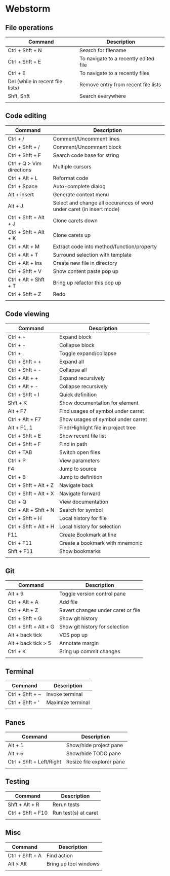 # Webstorm

## File operations
| Command                          | Description                           |
|----------------------------------|---------------------------------------|
| Ctrl + Shft + N                  | Search for filename                   |
| Ctrl + Shft + E                  | To navigate to a recently edited file |
| Ctrl + E                         | To navigate to a recently files       |
| Del (while in recent file lists) | Remove entry from recent file lists   |
| Shft, Shft                       | Search everywhere                     |
|||

## Code editing
| Command                   | Description                                                           |
|---------------------------|-----------------------------------------------------------------------|
| Ctrl + /                  | Comment/Uncomment lines                                               |
| Ctrl + Shft + /           | Comment/Uncomment block                                               |
| Ctrl + Shft + F           | Search code base for string                                           |
| Ctrl + Q > Vim directions | Multiple cursors                                                      |
| Ctrl + Alt + L            | Reformat code                                                         |
| Ctrl + Space              | Auto-complete dialog                                                  |
| Alt + insert              | Generate context menu                                                 |
| Alt + J                   | Select and change all occurances of word under caret (in insert mode) |
| Ctrl + Shft + Alt + J     | Clone carets down                                                     |
| Ctrl + Shft + Alt + K     | Clone carets up                                                       |
| Ctrl + Alt + M            | Extract code into method/function/property                            |
| Ctrl + Alt + T            | Surround selection with template                                      |
| Ctrl + Alt + Ins          | Create new file in directory                                          |
| Ctrl + Shft + V           | Show content paste pop up                                             |
| Ctrl + Alt + Shft + T     | Bring up refactor this pop up                                         |
| Ctrl + Shft + Z           | Redo                                                                  |
|||

## Code viewing
| Command               | Description                         |
|-----------------------|-------------------------------------|
| Ctrl + +              | Expand block                        |
| Ctrl + -              | Collapse block                      |
| Ctrl + .              | Toggle expand/collapse              |
| Ctrl + Shft + +       | Expand all                          |
| Ctrl + Shft + -       | Collapse all                        |
| Ctrl + Alt + +        | Expand recursively                  |
| Ctrl + Alt + -        | Collapse recursively                |
| Ctrl + Shft + I       | Quick definition                    |
| Shft + K              | Show documentation for element      |
| Alt + F7              | Find usages of symbol under carret  |
| Ctrl + Alt + F7       | Show usages of symbol under carret  |
| Alt + F1, 1           | Find/Highlight file in project tree |
| Ctrl + Shft + E       | Show recent file list               |
| Ctrl + Shft + F       | Find in path                        |
| Ctrl + TAB            | Switch open files                   |
| Ctrl + P              | View parameters                     |
| F4                    | Jump to source                      |
| Ctrl + B              | Jump to definition                  |
| Ctrl + Shft + Alt + Z | Navigate back                       |
| Ctrl + Shft + Alt + X | Navigate forward                    |
| Ctrl + Q              | View documentation                  |
| Ctrl + Alt + Shft + N | Search for symbol                   |
| Ctrl + Shft + H       | Local history for file              |
| Ctrl + Shft + Alt + H | Local history for selection         |
| F11                   | Create Bookmark at line             |
| Ctrl + F11            | Create a bookmark with mnemonic     |
| Shft + F11            | Show bookmarks                      |
|                       |                                     |

## Git
| Command               | Description                        |
|-----------------------|------------------------------------|
| Alt + 9               | Toggle version control pane        |
| Ctrl + Alt + A        | Add file                           |
| Ctrl + Alt + Z        | Revert changes under caret or file |
| Ctrl + Shft + G       | Show git history                   |
| Ctrl + Shft + Alt + G | Show git history for selection     |
| Alt + back tick       | VCS pop up                         |
| Alt + back tick > 5   | Annotate margin                    |
| Ctrl + K              | Bring up commit changes            |
|                       |                                    |

## Terminal
| Command         | Description       |
|-----------------|-------------------|
| Ctrl + Shft + ~ | Invoke terminal   |
| Ctrl + Shft + ' | Maximize terminal |
|                 |                   |

## Panes
| Command                  | Description               |
|--------------------------|---------------------------|
| Alt + 1                  | Show/hide project pane    |
| Alt + 6                  | Show/hide TODO pane       |
| Ctrl + Shft + Left/Right | Resize file explorer pane |
|                          |                           |

## Testing
| Command                  | Description               |
|--------------------------|---------------------------|
| Shft + Alt + R           | Rerun tests               |
| Ctrl + Shft + F10        | Run test(s) at caret      |
|||


## Misc
| Command                  | Description               |
|--------------------------|---------------------------|
| Ctrl + Shft + A          | Find action               |
| Alt > Alt                | Bring up tool windows     |
|||


